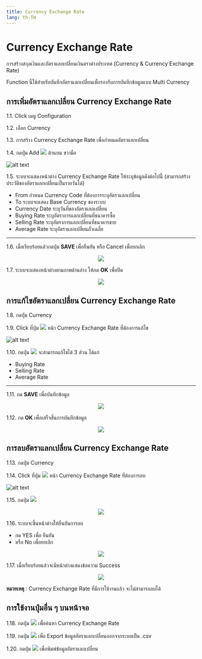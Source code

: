 ```yaml
---
title: Currency Exchange Rate
lang: th-TH
---
```


# Currency Exchange Rate

การสร้างสกุลเงินและอัตราแลกเปลี่ยนเงินตราต่างประเทศ (Currency & Currency Exchange Rate)

Function นี้ใช้สำหรับบันทึกอัตราแลกเปลี่ยนเพื่อรองรับการบันทึกข้อมูลแบบ Multi Currency

## การเพิ่มอัตราแลกเปลี่ยน Currency Exchange Rate

1.1. Click เมนู Configuration

1.2. เลือก Currency

1.3. การสร้าง Currency Exchange Rate เพื่อกำหนดอัตราแลกเปลี่ยน

1.4. กดปุ่ม Add <img src="../public/add_icon.png" style="display: inline-block;" /> ด้านบน ขวามือ

![alt text](image-16.png)

1.5. ระบบจะแสดงหน้าต่าง Currency Exchange Rate ให้ระบุข้อมูลดังต่อไปนี้ (สามารถสร้างประวัติของอัตราแลกเปลี่ยนเป็นรายวันได้)

- From กำหนด Currency Code ที่ต้องการระบุอัตราแลกเปลี่ยน
- To ระบบจะแสดง Base Currency ของระบบ
- Currency Date ระบุวันที่ของอัตราแลกเปลี่ยน
- Buying Rate ระบุอัตราการแลกเปลี่ยนที่ธนาคารซื้อ
- Selling Rate ระบุอัตราการแลกเปลี่ยนที่ธนาคารขาย
- Average Rate ระบุอัตราแลกเปลี่ยนถั่วเฉลี่ย

---

1.6. เมื่อเรียบร้อยแล้วกดปุ่ม **<span class="btn">SAVE</span>** เพื่อยืนยัน หรือ Cancel เพื่อยกเลิก

<p align="center">
    <img src="./image-17.png"  />
</p>

1.7. ระบบจะแสดงหน้าต่างตามภาพด้านล่าง ให้กด **<span class="btn">OK</span>** เพื่อปิด

<p align="center">
    <img src="./image-18.png"  />
</p>

## การแก้ไขอัตราแลกเปลี่ยน Currency Exchange Rate

1.8. กดปุ่ม Currency

1.9. Click ที่ปุ่ม <img src="./visibility.png" style="display: inline-block;" /> หน้า Currency Exchange Rate ที่ต้องการแก้ไข

![alt text](image-19.png)

1.10. กดปุ่ม <img src="../public/edit_icon.png" style="display: inline-block;" /> จะสามารถแก้ไขได้ 3 ส่วน ได้แก่

- Buying Rate
- Selling Rate
- Average Rate

---

1.11. กด **<span class="btn">SAVE</span>** เพื่อบันทึกข้อมูล

<p align="center">
    <img src="./image-20.png"  />
</p>

1.12. กด **<span class="btn">OK</span>** เพื่อเสร็จสิ้นการบันทึกข้อมูล

<p align="center">
    <img src="./image-18.png"  />
</p>

## การลบอัตราแลกเปลี่ยน Currency Exchange Rate

1.13. กดปุ่ม Currency

1.14. Click ที่ปุ่ม <img src="./visibility.png" style="display: inline-block;" /> หน้า Currency Exchange Rate ที่ต้องการลบ

![alt text](image-21.png)

1.15. กดปุ่ม <img src="../public/del_icon.png" style="display: inline-block;" />

<p align="center">
    <img src="./image-22.png"  />
</p>

1.16. ระบบจะขึ้นหน้าต่างให้ยืนยันการลบ

- กด YES เพื่อ ยืนยัน
- หรือ No เพื่อยกเลิก

<p align="center">
    <img src="./image-23.png"  />
</p>

1.17. เมื่อเรียบร้อยแล้วจะมีหน้าต่างแสดงข้อความ Success

<p align="center">
    <img src="./image-18.png"  />
</p>

**หมายเหตุ** : Currency Exchange Rate ที่มีการใช้งานแล้ว จะไม่สามารถลบได้

## การใช้งานปุ่มอื่น ๆ บนหน้าจอ

1.18. กดปุ่ม <img src="../public/search_icon.svg" style="display: inline-block;" /> เพื่อค้นหา Currency Exchange Rate

1.19. กดปุ่ม <img src="../public/cloud_download_icon.svg" style="display: inline-block;" /> เพื่อ Export ข้อมูลอัตราแลกเปลี่ยนออกจากระบบเป็น .csv

1.20. กดปุ่ม <img src="../public/print_icon.svg" style="display: inline-block;" /> เพื่อพิมพ์ข้อมูลอัตราแลกเปลี่ยน
